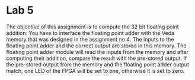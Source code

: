 # Lab 5

The objective of this assignment is to compute the 32 bit floating point addition. You have to interface the floating point adder with the Veda memory that was designed in the assignment no 4. The inputs to the floating point adder and the correct output are stored in this memory. The floating point adder module will read the inputs from the memory and after computing their addition, compare the result with the pre-stored output. If the pre-stored output from the memory and the floating point adder output match, one LED of the FPGA will be set to one, otherwise it is set to zero.